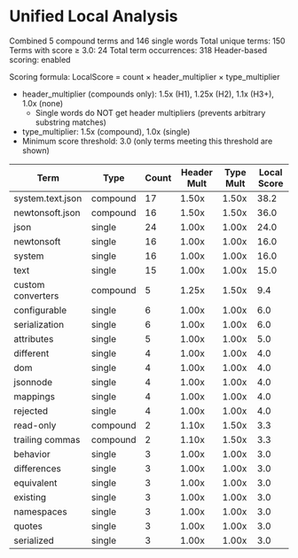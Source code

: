 # Unified Local Analysis

Combined 5 compound terms and 146 single words
Total unique terms: 150
Terms with score ≥ 3.0: 24
Total term occurrences: 318
Header-based scoring: enabled

Scoring formula: LocalScore = count × header_multiplier × type_multiplier
- header_multiplier (compounds only): 1.5x (H1), 1.25x (H2), 1.1x (H3+), 1.0x (none)
  - Single words do NOT get header multipliers (prevents arbitrary substring matches)
- type_multiplier: 1.5x (compound), 1.0x (single)
- Minimum score threshold: 3.0 (only terms meeting this threshold are shown)

| Term | Type | Count | Header Mult | Type Mult | Local Score |
|------|------|-------|-------------|-----------|-------------|
| system.text.json | compound | 17 | 1.50x | 1.50x | 38.2 |
| newtonsoft.json | compound | 16 | 1.50x | 1.50x | 36.0 |
| json | single | 24 | 1.00x | 1.00x | 24.0 |
| newtonsoft | single | 16 | 1.00x | 1.00x | 16.0 |
| system | single | 16 | 1.00x | 1.00x | 16.0 |
| text | single | 15 | 1.00x | 1.00x | 15.0 |
| custom converters | compound | 5 | 1.25x | 1.50x | 9.4 |
| configurable | single | 6 | 1.00x | 1.00x | 6.0 |
| serialization | single | 6 | 1.00x | 1.00x | 6.0 |
| attributes | single | 5 | 1.00x | 1.00x | 5.0 |
| different | single | 4 | 1.00x | 1.00x | 4.0 |
| dom | single | 4 | 1.00x | 1.00x | 4.0 |
| jsonnode | single | 4 | 1.00x | 1.00x | 4.0 |
| mappings | single | 4 | 1.00x | 1.00x | 4.0 |
| rejected | single | 4 | 1.00x | 1.00x | 4.0 |
| read-only | compound | 2 | 1.10x | 1.50x | 3.3 |
| trailing commas | compound | 2 | 1.10x | 1.50x | 3.3 |
| behavior | single | 3 | 1.00x | 1.00x | 3.0 |
| differences | single | 3 | 1.00x | 1.00x | 3.0 |
| equivalent | single | 3 | 1.00x | 1.00x | 3.0 |
| existing | single | 3 | 1.00x | 1.00x | 3.0 |
| namespaces | single | 3 | 1.00x | 1.00x | 3.0 |
| quotes | single | 3 | 1.00x | 1.00x | 3.0 |
| serialized | single | 3 | 1.00x | 1.00x | 3.0 |
